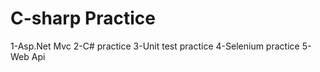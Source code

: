# C-sharp Practice
 1-Asp.Net Mvc
 2-C# practice
 3-Unit test practice
 4-Selenium practice
 5-Web Api
